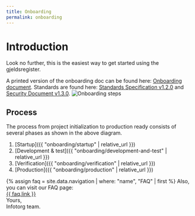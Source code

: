 ```yaml
---
title: Onboarding
permalink: onboarding
---
```

# Introduction
Look no further, this is the easiest way to get started using the gjeldsregister. 

A printed version of the onboarding doc can be found here: <a href="{{site.links.onboarding_doc}}">Onboarding document</a>. 
Standards are found here: <a href="{{site.links.standard_doc}}">Standards Specification v1.2.0</a> and <a href="{{site.links.security_doc}}">Security Document v1.3.0</a>.
<img 
    src="{{ 'assets/images/onboarding-process.svg' | relative_url }}"
    alt="Onboarding steps"
    class="w-100 mt-5"
/>

## Process
The process from project initialization to production ready consists of several phases as shown in the above diagram. 

1. [Startup]({{ "onboarding/startup" | relative_url }})
2. [Development & test]({{ "onboarding/development-and-test" | relative_url }})
3. [Verification]({{ "onboarding/verification" | relative_url }})
4. [Production]({{ "onboarding/production" | relative_url }})

<div class="mt-5">
    {% assign faq = site.data.navigation | where: "name", "FAQ" | first %}
    Also, you can visit our FAQ page:<br />
    <a href="{{ faq.link }}">{{ faq.link }}</a>
</div>

<div class="mt-5">
Yours,<br />
Infotorg team.
</div>
